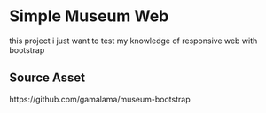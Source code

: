 <h1>Simple Museum Web</h1>
this project i just want to test my knowledge of responsive web with bootstrap

<h2>Source Asset</h2>
https://github.com/gamalama/museum-bootstrap
